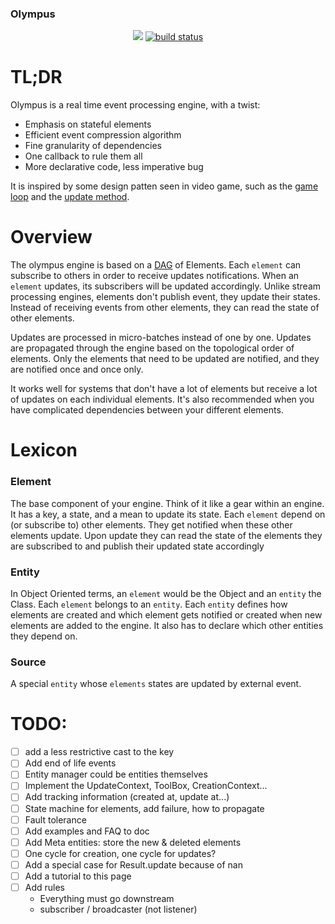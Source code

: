 ### Olympus

<p align="center">
    <a href="https://github.com/arthurandres/olympusgraphs/contributors" alt="Contributors">
        <img src="https://img.shields.io/github/contributors/arthurandres/olympus.svg" /></a>
    <a href="https://circleci.com/gh/arthurandres/olympus/tree/master">
        <img src="https://img.shields.io/github/languages/top/arthurandres/olympus.svg" alt="build status"></a>
</p>
    

# TL;DR

Olympus is a real time event processing engine, with a twist:
* Emphasis on stateful elements
* Efficient event compression algorithm
* Fine granularity of dependencies
* One callback to rule them all
* More declarative code, less imperative bug

It is inspired by some design patten seen in video game, such as the [game loop](http://gameprogrammingpatterns.com/game-loop.html) and the [update method](http://gameprogrammingpatterns.com/update-method.html).

# Overview

The olympus engine is based on a [DAG](https://en.wikipedia.org/wiki/Directed_acyclic_graph) of Elements. 
Each `element` can subscribe to others in order to receive updates notifications.
When an `element` updates, its subscribers will be updated accordingly. 
Unlike stream processing engines, elements don't publish event, they update their states. 
Instead of receiving events from other elements, they can read the state of other elements.

Updates are processed in micro-batches instead of one by one. 
Updates are propagated through the engine based on the topological order of elements.
Only the elements that need to be updated are notified, and they are notified once and once only. 

It works well for systems that don't have a lot of elements but receive a lot of updates on each individual elements. 
It's also recommended when you have complicated dependencies between your different elements.


# Lexicon

### Element

The base component of your engine. Think of it like a gear within an engine. 
It has a key, a state, and a mean to update its state.
Each `element` depend on (or subscribe to) other elements.
They get notified when these other elements update.
Upon update they can read the state of the elements they are subscribed to and publish their updated state accordingly

### Entity

In Object Oriented terms, an `element` would be the Object and an `entity` the Class. 
Each `element` belongs to an `entity`. 
Each `entity` defines how elements are created and which element gets notified or created when new elements are added to the engine.
It also has to declare which other entities they depend on. 

### Source

A special `entity` whose `elements` states are updated by external event.

# TODO:
- [ ] add a less restrictive cast to the key
- [ ] Add end of life events
- [ ] Entity manager could be entities themselves
- [ ] Implement the UpdateContext, ToolBox, CreationContext...
- [ ] Add tracking information (created at, update at...)
- [ ] State machine for elements, add failure, how to propagate
- [ ] Fault tolerance
- [ ] Add examples and FAQ to doc
- [ ] Add Meta entities: store the new & deleted elements
- [ ] One cycle for creation, one cycle for updates?
- [ ] Add a special case for Result.<Double>update because of nan
- [ ] Add a tutorial to this page
- [ ] Add rules
  * Everything must go downstream
  * subscriber / broadcaster (not listener) 
